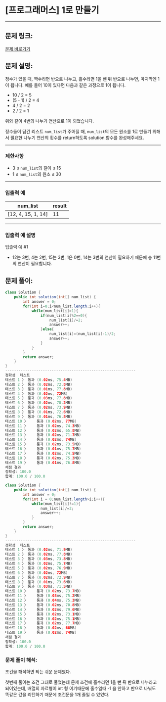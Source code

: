 # [프로그래머스] 1로 만들기

---

## 문제 링크:

[문제 바로가기](https://school.programmers.co.kr/learn/courses/30/lessons/181880)

## 문제 설명:

정수가 있을 때, 짝수라면 반으로 나누고, 홀수라면 1을 뺀 뒤 반으로 나누면, 마지막엔 1이 됩니다. 예를 들어 10이 있다면 다음과 같은 과정으로 1이 됩니다.

- 10 / 2 = 5
- (5 - 1) / 2 = 4
- 4 / 2 = 2
- 2 / 2 = 1

위와 같이 4번의 나누기 연산으로 1이 되었습니다.

정수들이 담긴 리스트 `num_list`가 주어질 때, `num_list`의 모든 원소를 1로 만들기 위해서 필요한 나누기 연산의 횟수를 return하도록 solution 함수를 완성해주세요.

---

### 제한사항

- 3 ≤ `num_list`의 길이 ≤ 15
- 1 ≤ `num_list`의 원소 ≤ 30

---

### 입출력 예

| num_list | result |
| --- | --- |
| [12, 4, 15, 1, 14] | 11 |

---

### 입출력 예 설명

입출력 예 #1

- 12는 3번, 4는 2번, 15는 3번, 1은 0번, 14는 3번의 연산이 필요하기 때문에 총 11번의 연산이 필요합니다.

## 문제 풀이:

```java
class Solution {
    public int solution(int[] num_list) {
        int answer = 0;
        for(int i=0;i<num_list.length;i++){
            while(num_list[i]>1){
                if(num_list[i]%2==0){
                    num_list[i]/=2;
                    answer++;
                }else{
                    num_list[i]=(num_list[i]-1)/2;
                    answer++;
                }
            }
        }
        return answer;
    }
}
-----------------------------------------------------------
정확성  테스트
테스트 1 〉	통과 (0.02ms, 75.4MB)
테스트 2 〉	통과 (0.02ms, 72.8MB)
테스트 3 〉	통과 (0.01ms, 77.8MB)
테스트 4 〉	통과 (0.02ms, 72MB)
테스트 5 〉	통과 (0.03ms, 77.8MB)
테스트 6 〉	통과 (0.02ms, 78.2MB)
테스트 7 〉	통과 (0.02ms, 73.9MB)
테스트 8 〉	통과 (0.01ms, 72.6MB)
테스트 9 〉	통과 (0.01ms, 76.8MB)
테스트 10 〉	통과 (0.02ms, 77MB)
테스트 11 〉	통과 (0.02ms, 74.3MB)
테스트 12 〉	통과 (0.02ms, 65.8MB)
테스트 13 〉	통과 (0.02ms, 71.7MB)
테스트 14 〉	통과 (0.02ms, 74MB)
테스트 15 〉	통과 (0.02ms, 73.5MB)
테스트 16 〉	통과 (0.01ms, 75.7MB)
테스트 17 〉	통과 (0.02ms, 74.5MB)
테스트 18 〉	통과 (0.02ms, 75.3MB)
테스트 19 〉	통과 (0.01ms, 76.8MB)
채점 결과
정확성: 100.0
합계: 100.0 / 100.0
```

```java
class Solution {
    public int solution(int[] num_list) {
        int answer = 0;
        for(int i = 0;num_list.length>i;i++){
            while(num_list[i]!=1){
                num_list[i]/=2;
                answer++;
            }
        }
        return answer;
    }
}
-----------------------------------------------------------
정확성  테스트
테스트 1 〉	통과 (0.02ms, 71.9MB)
테스트 2 〉	통과 (0.02ms, 77.8MB)
테스트 3 〉	통과 (0.03ms, 73.8MB)
테스트 4 〉	통과 (0.02ms, 75.7MB)
테스트 5 〉	통과 (0.02ms, 76.9MB)
테스트 6 〉	통과 (0.02ms, 72MB)
테스트 7 〉	통과 (0.02ms, 72.9MB)
테스트 8 〉	통과 (0.01ms, 73.6MB)
테스트 9 〉	통과 (0.03ms, 71.5MB)
테스트 10 〉	통과 (0.02ms, 73.7MB)
테스트 11 〉	통과 (0.03ms, 75.2MB)
테스트 12 〉	통과 (0.04ms, 75.3MB)
테스트 13 〉	통과 (0.02ms, 70.8MB)
테스트 14 〉	통과 (0.02ms, 79.6MB)
테스트 15 〉	통과 (0.02ms, 73.1MB)
테스트 16 〉	통과 (0.02ms, 75.1MB)
테스트 17 〉	통과 (0.02ms, 77.7MB)
테스트 18 〉	통과 (0.02ms, 68MB)
테스트 19 〉	통과 (0.02ms, 74MB)
채점 결과
정확성: 100.0
합계: 100.0 / 100.0
```

### **문제 풀이 해석:**

조건을 해석하면 되는 쉬운 문제였다. 

첫번째 풀이는 조건 그대로 풀었는데 문제 조건에 홀수라면 1을 뺀 뒤 반으로 나누라고 되어있는데, 배열의 자료형이 int 형 이기때문에 홀수일때 -1 을 안하고 반으로 나눠도 똑같은 값을 리턴하기 때문에 조건문을 1개 줄일 수 있었다.
